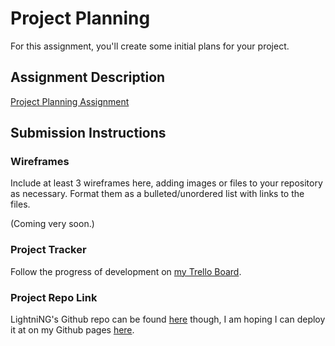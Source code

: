 # Project Planning
For this assignment, you'll create some initial plans for your project.

## Assignment Description
[Project Planning Assignment](https://education.launchcode.org/liftoff/modules/assignments/project-planning)

## Submission Instructions

### Wireframes

Include at least 3 wireframes here, adding images or files to your repository as necessary. Format them as a bulleted/unordered list with links to the files.

<!-- TODO: Use PlantUML to make wireframes -->

<!-- Wireframe 1 -->
<!-- Wireframe 2 -->
<!-- Wireframe 3 -->

(Coming very soon.)

### Project Tracker

<!-- Include a link to your public Trello board. Be sure you have user stories added for at least your first 2-week sprint. -->

Follow the progress of development on [my Trello Board](https://trello.com/b/u6vgjNE5/lightning-liftoff-project).

### Project Repo Link

LightniNG's Github repo can be found [here](https://github.com/jrcharney/lightniNG) though, I am hoping I can deploy it at on my Github pages [here](https://jrcharney.github.io/lightniNG).
